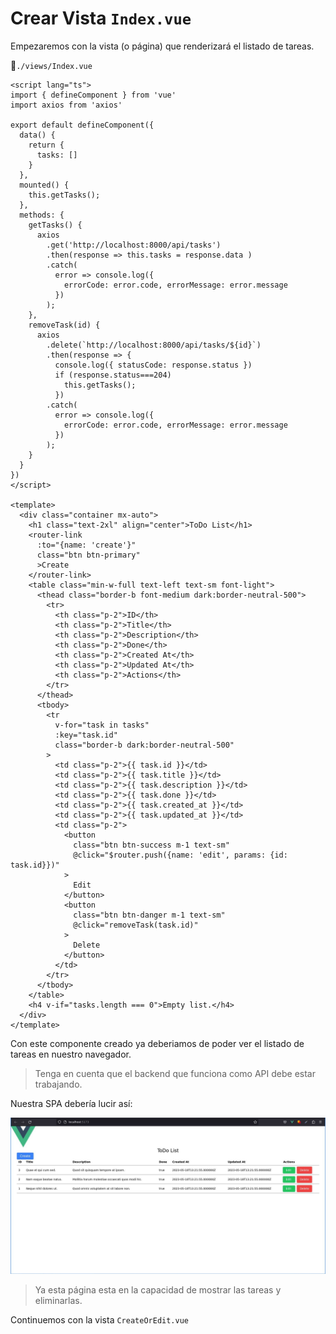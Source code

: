 # Crear Vista `Index.vue`

Empezaremos con la vista (o página) que renderizará el listado de tareas.

📃`./views/Index.vue`
```vue
<script lang="ts">
import { defineComponent } from 'vue'
import axios from 'axios'

export default defineComponent({
  data() {
    return {
      tasks: []
    }
  },
  mounted() {
    this.getTasks();
  },
  methods: {
    getTasks() {
      axios
        .get('http://localhost:8000/api/tasks')
        .then(response => this.tasks = response.data )
        .catch(
          error => console.log({
            errorCode: error.code, errorMessage: error.message
          })
        );
    },
    removeTask(id) {
      axios
        .delete(`http://localhost:8000/api/tasks/${id}`)
        .then(response => {
          console.log({ statusCode: response.status })
          if (response.status===204)
            this.getTasks();
          })
        .catch(
          error => console.log({
            errorCode: error.code, errorMessage: error.message
          })
        );
    }
  }
})
</script>

<template>
  <div class="container mx-auto">
    <h1 class="text-2xl" align="center">ToDo List</h1>    
    <router-link
      :to="{name: 'create'}"
      class="btn btn-primary"
      >Create
    </router-link>
    <table class="min-w-full text-left text-sm font-light">
      <thead class="border-b font-medium dark:border-neutral-500">
        <tr>
          <th class="p-2">ID</th>
          <th class="p-2">Title</th>
          <th class="p-2">Description</th>
          <th class="p-2">Done</th>
          <th class="p-2">Created At</th>
          <th class="p-2">Updated At</th>
          <th class="p-2">Actions</th>
        </tr>
      </thead>
      <tbody>
        <tr
          v-for="task in tasks"
          :key="task.id"
          class="border-b dark:border-neutral-500"
        >
          <td class="p-2">{{ task.id }}</td>
          <td class="p-2">{{ task.title }}</td>
          <td class="p-2">{{ task.description }}</td>
          <td class="p-2">{{ task.done }}</td>
          <td class="p-2">{{ task.created_at }}</td>
          <td class="p-2">{{ task.updated_at }}</td>          
          <td class="p-2">
            <button
              class="btn btn-success m-1 text-sm"
              @click="$router.push({name: 'edit', params: {id: task.id}})"
            >
              Edit
            </button>
            <button
              class="btn btn-danger m-1 text-sm"
              @click="removeTask(task.id)"
            >
              Delete
            </button>
          </td>
        </tr>
      </tbody>
    </table>
    <h4 v-if="tasks.length === 0">Empty list.</h4>
  </div>
</template>
```

Con este componente creado ya deberiamos de poder ver el listado de tareas en nuestro navegador. 

>Tenga en cuenta que el backend que funciona como API debe estar trabajando.

Nuestra SPA debería lucir así:

![vue-create-index](./img/vue-create-index-1.jpg)

>Ya esta página esta en la capacidad de mostrar las tareas y eliminarlas.

Continuemos con la vista `CreateOrEdit.vue`
